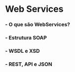 # Web Services

### - O que são WebServices?
### - Estrutura SOAP
### - WSDL e XSD
### - REST, API e JSON



